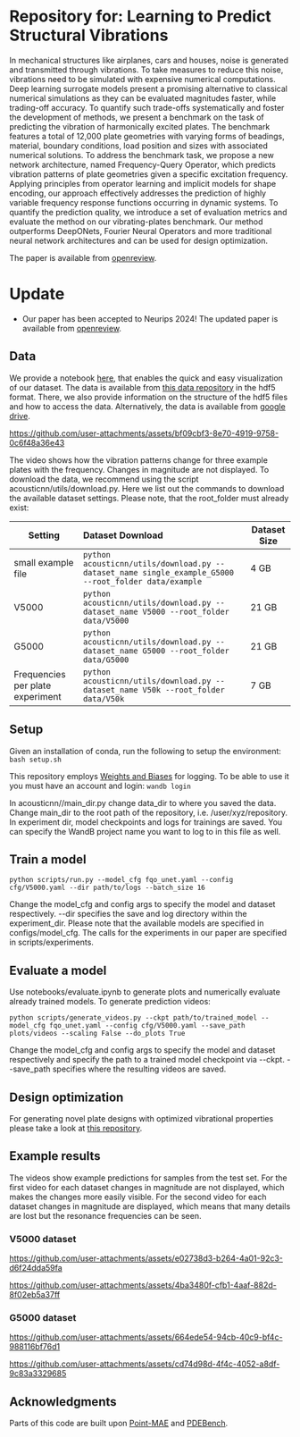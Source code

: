 # Repository for: Learning to Predict Structural Vibrations

In mechanical structures like airplanes, cars and houses, noise is generated and transmitted through vibrations. To take measures to reduce this noise, vibrations need to be simulated with expensive numerical computations. Deep learning surrogate models present a promising alternative to classical numerical simulations as they can be evaluated magnitudes faster, while trading-off accuracy. To quantify such trade-offs systematically and foster the development of methods, we present a benchmark on the task of predicting the vibration of harmonically excited plates. The benchmark features a total of 12,000 plate geometries with varying forms of beadings, material, boundary conditions, load position and sizes with associated numerical solutions.
To address the benchmark task, we propose a new network architecture, named Frequency-Query Operator, which predicts vibration patterns of plate geometries given a specific excitation frequency. Applying principles from operator learning and implicit models for shape encoding, our approach effectively addresses the prediction of highly variable frequency response functions occurring in dynamic systems. To quantify the prediction quality, we introduce a set of evaluation metrics and evaluate the method on our vibrating-plates benchmark. Our method outperforms DeepONets, Fourier Neural Operators and more traditional neural network architectures and can be used for design optimization.

The paper is available from [openreview](https://openreview.net/forum?id=i4jZ6fCDdy&nesting=2&sort=date-desc).

# Update
* Our paper has been accepted to Neurips 2024! The updated paper is available from [openreview](https://openreview.net/forum?id=i4jZ6fCDdy&nesting=2&sort=date-desc).

## Data

We provide a notebook [here](notebooks/view_dataset.ipynb), that enables the quick and easy visualization of our dataset. The data is available from [this data repository](https://doi.org/10.25625/UWF7RB) in the hdf5 format. There, we also provide information on the structure of the hdf5 files and how to access the data. Alternatively, the data is available from [google drive](https://drive.google.com/drive/folders/1sJvcalpFBhYMamdMDpBx6PBU7QPjROL0?usp=drive_link).



https://github.com/user-attachments/assets/bf09cbf3-8e70-4919-9758-0c6f48a36e43


The video shows how the vibration patterns change for three example plates with the frequency. Changes in magnitude are not displayed. To download the data, we recommend using the script acousticnn/utils/download.py. Here we list out the commands to download the available dataset settings. Please note, that the root_folder must already exist:

| Setting        | Dataset Download                                             | Dataset Size |
| ----------- | :----------------------------------------------------------- | ------------ |
| small example file   | ```python acousticnn/utils/download.py --dataset_name single_example_G5000 --root_folder data/example``` | 4 GB        |
| V5000   | ```python acousticnn/utils/download.py --dataset_name V5000 --root_folder data/V5000``` | 21 GB        |
| G5000   | ```python acousticnn/utils/download.py --dataset_name G5000 --root_folder data/G5000``` | 21 GB        |
| Frequencies per plate experiment   | ```python acousticnn/utils/download.py --dataset_name V50k --root_folder data/V50k``` | 7 GB        |


## Setup

Given an installation of conda, run the following to setup the environment:
``
bash setup.sh
``

This repository employs [Weights and Biases](https://wandb.ai/) for logging. To be able to use it you must have an account and login:
``
wandb login
``

In acousticnn//main_dir.py change data_dir to where you saved the data. Change main_dir to the root path of the repository, i.e. /user/xyz/repository. In experiment dir, model checkpoints and logs for trainings are saved. You can specify the WandB project name you want to log to in this file as well.


## Train a model

``
python scripts/run.py --model_cfg fqo_unet.yaml --config cfg/V5000.yaml --dir path/to/logs --batch_size 16
``

Change the model_cfg and config args to specify the model and dataset respectively. --dir specifies the save and log directory within the experiment_dir. Please note that the available models are specified in configs/model_cfg. The calls for the experiments in our paper are specified in scripts/experiments.


## Evaluate a model

Use notebooks/evaluate.ipynb to generate plots and numerically evaluate already trained models.
To generate prediction videos:

``
python scripts/generate_videos.py --ckpt path/to/trained_model --model_cfg fqo_unet.yaml --config cfg/V5000.yaml --save_path plots/videos --scaling False --do_plots True
``

Change the model_cfg and config args to specify the model and dataset respectively and specify the path to a trained model checkpoint via --ckpt.
--save_path specifies where the resulting videos are saved.

## Design optimization

For generating novel plate designs with optimized vibrational properties please take a look at [this repository](https://github.com/ecker-lab/diffusion_minimizing_vibrations).

## Example results

The videos show example predictions for samples from the test set. For the first video for each dataset changes in magnitude are not displayed, which makes the changes more easily visible. For the second video for each dataset changes in magnitude are displayed, which means that many details are lost but the resonance frequencies can be seen.

### V5000 dataset

https://github.com/user-attachments/assets/e02738d3-b264-4a01-92c3-d6f24dda59fa

https://github.com/user-attachments/assets/4ba3480f-cfb1-4aaf-882d-8f02eb5a37ff

### G5000 dataset

https://github.com/user-attachments/assets/664ede54-94cb-40c9-bf4c-988116bf76d1

https://github.com/user-attachments/assets/cd74d98d-4f4c-4052-a8df-9c83a3329685


## Acknowledgments

Parts of this code are built upon [Point-MAE](https://github.com/Pang-Yatian/Point-MAE) and [PDEBench](https://github.com/pdebench/PDEBench).
